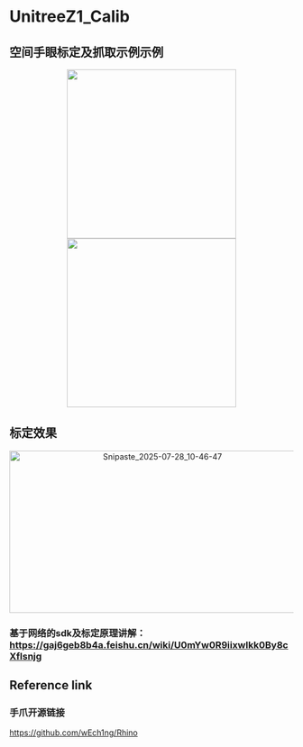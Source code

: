 # UnitreeZ1_Calib

## 空间手眼标定及抓取示例示例

<div align="center">
  <img src="readmefiles/1.gif" width="300">
  <img src="readmefiles/2.gif" width="300">
</div>

## 标定效果
<p align="center">
  <img width="527" height="288" alt="Snipaste_2025-07-28_10-46-47" src="https://github.com/user-attachments/assets/ac5c3a66-3163-40d8-a268-dc106218c4f4" />
</p>

### 基于网络的sdk及标定原理讲解：https://gaj6geb8b4a.feishu.cn/wiki/U0mYw0R9iixwIkk0By8cXflsnjg

## Reference link

### 手爪开源链接

https://github.com/wEch1ng/Rhino
